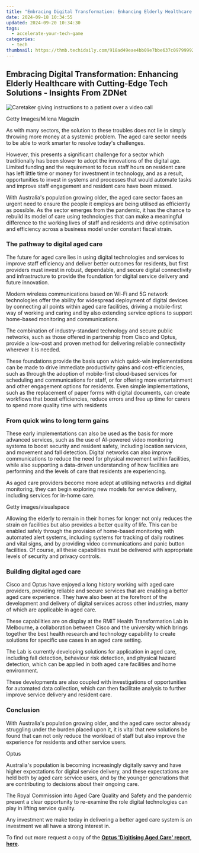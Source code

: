 ```yaml
---
title: "Embracing Digital Transformation: Enhancing Elderly Healthcare with Cutting-Edge Tech Solutions - Insights From ZDNet"
date: 2024-09-18 10:34:55
updated: 2024-09-20 10:34:30
tags:
  - accelerate-your-tech-game
categories:
  - tech
thumbnail: https://thmb.techidaily.com/918ad49eae4bb09e7bbe637c097999923379261d114b5800bdb87d98b552aa6d.jpg
---
```


## Embracing Digital Transformation: Enhancing Elderly Healthcare with Cutting-Edge Tech Solutions - Insights From ZDNet

![Caretaker giving instructions to a patient over a video call](https://www.zdnet.com/a/img/resize/6d7ebd12d8e6aea5eab64431a09c2f09b90e4fe5/2023/02/20/f82716a6-106b-4991-be29-adcc3ae44e8f/gettyimages-1396300637.png?auto=webp&width=1280)

Getty Images/Milena Magazin

As with many sectors, the solution to these troubles does not lie in simply throwing more money at a systemic problem. The aged care sector needs to be able to work smarter to resolve today's challenges.

However, this presents a significant challenge for a sector which traditionally has been slower to adopt the innovations of the digital age. Limited funding and the requirement to focus staff hours on resident care has left little time or money for investment in technology, and as a result, opportunities to invest in systems and processes that would automate tasks and improve staff engagement and resident care have been missed.

With Australia's population growing older, the aged care sector faces an urgent need to ensure the people it employs are being utilised as efficiently as possible. As the sector emerges from the pandemic, it has the chance to rebuild its model of care using technologies that can make a meaningful difference to the working lives of staff and residents and drive optimisation and efficiency across a business model under constant fiscal strain.

### The pathway to digital aged care

The future for aged care lies in using digital technologies and services to improve staff efficiency and deliver better outcomes for residents, but first providers must invest in robust, dependable, and secure digital connectivity and infrastructure to provide the foundation for digital service delivery and future innovation.

Modern wireless communications based on Wi-Fi and 5G network technologies offer the ability for widespread deployment of digital devices by connecting all points within aged care facilities, driving a mobile-first way of working and caring and by also extending service options to support home-based monitoring and communications.

The combination of industry-standard technology and secure public networks, such as those offered in partnership from Cisco and Optus, provide a low-cost and proven method for delivering reliable connectivity wherever it is needed.

These foundations provide the basis upon which quick-win implementations can be made to drive immediate productivity gains and cost-efficiencies, such as through the adoption of mobile-first cloud-based services for scheduling and communications for staff, or for offering more entertainment and other engagement options for residents. Even simple implementations, such as the replacement of paper forms with digital documents, can create workflows that boost efficiencies, reduce errors and free up time for carers to spend more quality time with residents

### From quick wins to long term gains

These early implementations can also be used as the basis for more advanced services, such as the use of AI-powered video monitoring systems to boost security and resident safety, including location services, and movement and fall detection. Digital networks can also improve communications to reduce the need for physical movement within facilities, while also supporting a data-driven understanding of how facilities are performing and the levels of care that residents are experiencing.

As aged care providers become more adept at utilising networks and digital monitoring, they can begin exploring new models for service delivery, including services for in-home care. 

Getty images/visualspace

Allowing the elderly to remain in their homes for longer not only reduces the strain on facilities but also provides a better quality of life. This can be enabled safely through the provision of home-based monitoring with automated alert systems, including systems for tracking of daily routines and vital signs, and by providing video communications and panic button facilities. Of course, all these capabilities must be delivered with appropriate levels of security and privacy controls.

### Building digital aged care

Cisco and Optus have enjoyed a long history working with aged care providers, providing reliable and secure services that are enabling a better aged care experience. They have also been at the forefront of the development and delivery of digital services across other industries, many of which are applicable in aged care.

These capabilities are on display at the RMIT Health Transformation Lab in Melbourne, a collaboration between Cisco and the university which brings together the best health research and technology capability to create solutions for specific use cases in an aged care setting. 

The Lab is currently developing solutions for application in aged care, including fall detection, behaviour risk detection, and physical hazard detection, which can be applied in both aged care facilities and home environment. 

These developments are also coupled with investigations of opportunities for automated data collection, which can then facilitate analysis to further improve service delivery and resident care. 

### Conclusion

With Australia's population growing older, and the aged care sector already struggling under the burden placed upon it, it is vital that new solutions be found that can not only reduce the workload of staff but also improve the experience for residents and other service users.

Optus

Australia's population is becoming increasingly digitally savvy and have higher expectations for digital service delivery, and these expectations are held both by aged care service users, and by the younger generations that are contributing to decisions about their ongoing care.

The Royal Commission into Aged Care Quality and Safety and the pandemic present a clear opportunity to re-examine the role digital technologies can play in lifting service quality.

Any investment we make today in delivering a better aged care system is an investment we all have a strong interest in.

To find out more request a copy of the [**Optus 'Digitising Aged Care' report, here**](https://www.optus.com.au/enterprise/accelerate/communications/aged-care-a-sector-in-transformation).

<ins class="adsbygoogle"
     style="display:block"
     data-ad-format="autorelaxed"
     data-ad-client="ca-pub-7571918770474297"
     data-ad-slot="1223367746"></ins>



<ins class="adsbygoogle"
     style="display:block"
     data-ad-client="ca-pub-7571918770474297"
     data-ad-slot="8358498916"
     data-ad-format="auto"
     data-full-width-responsive="true"></ins>
